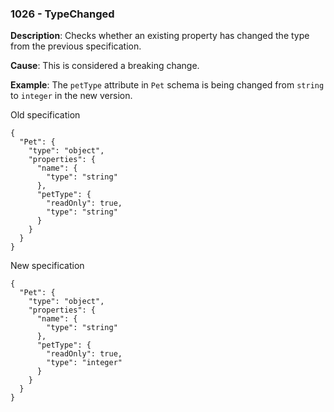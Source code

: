 ### 1026 - TypeChanged

**Description**: Checks whether an existing property has changed the type from the previous specification. 

**Cause**: This is considered a breaking change.

**Example**: The `petType` attribute in `Pet` schema is being changed from `string` to `integer` in the new version.

Old specification
```json5
{
  "Pet": {
    "type": "object",
    "properties": {
      "name": {
        "type": "string"
      },
      "petType": {
        "readOnly": true,
        "type": "string"
      }
    }
  }
} 
```

New specification
```json5
{
  "Pet": {
    "type": "object",
    "properties": {
      "name": {
        "type": "string"
      },
      "petType": {
        "readOnly": true,
        "type": "integer"
      }
    }
  }
}
```
